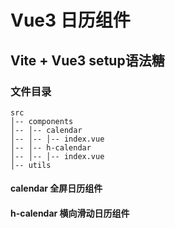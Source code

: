 # Vue3 日历组件

## Vite + Vue3 setup语法糖 

### 文件目录
```
src
│-- components
│-- │-- calendar
│-- │-- │-- index.vue
│-- │-- h-calendar
│-- │-- │-- index.vue
│-- utils
```
#### calendar  全屏日历组件

#### h-calendar 横向滑动日历组件


